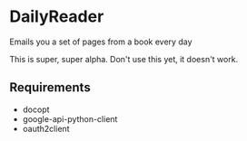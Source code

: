 # DailyReader

Emails you a set of pages from a book every day

This is super, super alpha. Don't use this yet, it doesn't work.

## Requirements

- docopt
- google-api-python-client
- oauth2client
